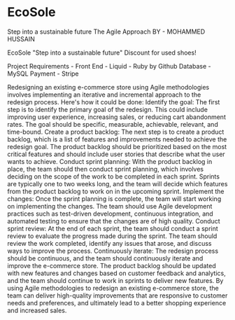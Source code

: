 # EcoSole
Step into a sustainable future
The Agile Approach
BY - MOHAMMED HUSSAIN

EcoSole "Step into a sustainable future"
Discount for used shoes!

Project Requirements - 
Front End - Liquid - Ruby by Github 
Database - MySQL
Payment - Stripe 


Redesigning an existing e-commerce store using Agile methodologies involves implementing an iterative and incremental approach to the redesign process. Here's how it could be done:
Identify the goal: The first step is to identify the primary goal of the redesign. This could include improving user experience, increasing sales, or reducing cart abandonment rates. The goal should be specific, measurable, achievable, relevant, and time-bound.
Create a product backlog: The next step is to create a product backlog, which is a list of features and improvements needed to achieve the redesign goal. The product backlog should be prioritized based on the most critical features and should include user stories that describe what the user wants to achieve.
Conduct sprint planning: With the product backlog in place, the team should then conduct sprint planning, which involves deciding on the scope of the work to be completed in each sprint. Sprints are typically one to two weeks long, and the team will decide which features from the product backlog to work on in the upcoming sprint.
Implement the changes: Once the sprint planning is complete, the team will start working on implementing the changes. The team should use Agile development practices such as test-driven development, continuous integration, and automated testing to ensure that the changes are of high quality.
Conduct sprint review: At the end of each sprint, the team should conduct a sprint review to evaluate the progress made during the sprint. The team should review the work completed, identify any issues that arose, and discuss ways to improve the process.
Continuously iterate: The redesign process should be continuous, and the team should continuously iterate and improve the e-commerce store. The product backlog should be updated with new features and changes based on customer feedback and analytics, and the team should continue to work in sprints to deliver new features.
By using Agile methodologies to redesign an existing e-commerce store, the team can deliver high-quality improvements that are responsive to customer needs and preferences, and ultimately lead to a better shopping experience and increased sales.


